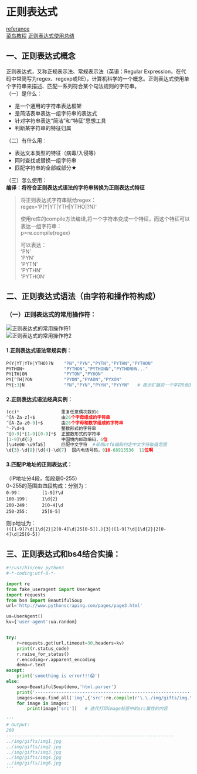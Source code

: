 # 正则表达式

[referance](https://blog.csdn.net/zhangzeyuaaa/article/details/50390333)  
[菜鸟教程](https://www.runoob.com/python/python-reg-expressions.html)
[正则表达式使用总结](https://blog.csdn.net/JOJOY_tester/article/details/71156117)

## 一、正则表达式概念
正则表达式，又称正规表示法、常规表示法（英语：Regular Expression，在代码中常简写为regex、regexp或RE），计算机科学的一个概念。正则表达式使用单个字符串来描述、匹配一系列符合某个句法规则的字符串。  
（一）是什么：  
* 是一个通用的字符串表达框架
* 是简洁表单表达一组字符串的表达式
* 针对字符串表达“简洁”和“特征”思想工具
* 判断某字符串的特征归属  

（二）有什么用：
* 表达文本类型的特征（病毒/入侵等）
* 同时查找或替换一组字符串
* 匹配字符串的全部或部分★  

（三）怎么使用：  
**编译：将符合正则表达式语法的字符串转换为正则表达式特征**  
> 将正则表达式字符串赋给regex：  
> regex='P(Y|YT|YTH|YTHO|?N)'  
> 
> 使用re库的compile方法编译,将一个字符串变成一个特征，而这个特征可以表达一组字符串：  
> p=re.compile(regex)  
> 
> 可以表达：  
> 'PN'  
> 'PYN'  
> 'PYTN'  
> 'PYTHN'  
> 'PYTHON'  

## 二、正则表达式语法（由字符和操作符构成）

### （一）正则表达式的常用操作符：
![正则表达式的常用操作符1](https://img-blog.csdn.net/20170323202311025)  
![正则表达式的常用操作符2](https://img-blog.csdn.net/20170323204916037)

#### 1.正则表达式语法常规实例：  
```python
P(Y|YT|YTH|YTHO)?N    "PN","PYN","PYTN","PYTHN","PYTHON"
PYTHON+               "PYTHON","PYTHONN","PYTHONNN..."
PY[TH]ON              "PYTON","PYHON"
PY[^TH]?ON            "PYON","PYAON","PYXON"
PY{:3}N               "PN","PYN","PYYN","PYYYN"   # 表示扩展前一个字符0到3次，含3次
```
#### 2.正则表达式语法经典实例：  
```python
(cc)*                重复任意偶次数的c
^[A-Za-z]+$          由26个字母组成的字符串
^[A-Za-z0-9]+$       由26个字母和数字组成的字符串
^-?\d+$              整数形式的字符串
^[0-9]*[1-9][0-9]*$  正整数形式的字符串
[1-9]\d{5}           中国境内邮政编码，6位
[\u4e00-\u9fa5]      匹配中文字符  #采用utf8编码约定中文字符取值范围
\d{3}-\d{8}|\d{4}-\d{7}  国内电话号码，010-68913536  11位啊
```

#### 3.匹配IP地址的正则表达式：  
（IP地址分4段，每段是0-255）  
0~255的范围由四段构成：分别为：  
`0-99：        [1-9]?\d`  
`100-199：     1\d{2}`  
`200-249：     2[0-4]\d`  
`250-255：     25[0-5]`

则ip地址为：  
`(([1-9]?\d|1\d{2}|2[0-4]\d|25[0-5]).){3}([1-9]?\d|1\d{2}|2[0-4]\d|25[0-5])`


## 三、正则表达式和bs4结合实操：

```python
#!/usr/bin/env python3
#-*-coding:utf-8-*-

import re
from fake_useragent import UserAgent
import requests
from bs4 import BeautifulSoup
url='http://www.pythonscraping.com/pages/page3.html'

ua=UserAgent()
kv={'user-agent':ua.random}


try:
    r=requests.get(url,timeout=30,headers=kv)
    print(r.status_code)
    r.raise_for_status()
    r.encoding=r.apparent_encoding
    demo=r.text
except:
    print('something is error!!!😱')
else:
    soup=BeautifulSoup(demo,'html.parser')
    print('----------------------------------------------------------------')
    images=soup.find_all('img',{'src':re.compile(r'\.\./img/gifts/img.\.jpg')})   #这里将正则表达式和find_all()函数配合使用
    for image in images:
        print(image['src'])   # 迭代打印image标签中的src属性的内容

'''
# Output:
200
----------------------------------------------------------------
../img/gifts/img1.jpg
../img/gifts/img2.jpg
../img/gifts/img3.jpg
../img/gifts/img4.jpg
../img/gifts/img6.jpg
'''
```